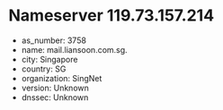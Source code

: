 # Nameserver 119.73.157.214

* as_number: 3758
* name: mail.liansoon.com.sg.
* city: Singapore
* country: SG
* organization: SingNet
* version: Unknown
* dnssec: Unknown
